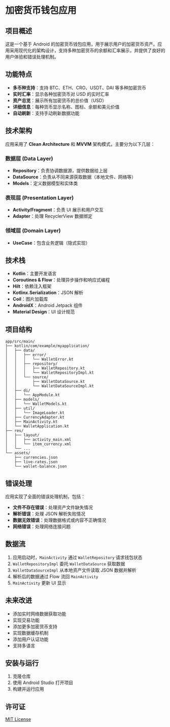 # 加密货币钱包应用

## 项目概述

这是一个基于 Android 的加密货币钱包应用，用于展示用户的加密货币资产。应用采用现代化的架构设计，支持多种加密货币的余额和汇率展示，并提供了良好的用户体验和错误处理机制。

## 功能特点

- **多币种支持**：支持 BTC、ETH、CRO、USDT、DAI 等多种加密货币
- **实时汇率**：显示各种加密货币对 USD 的实时汇率
- **资产总览**：展示所有加密货币的总价值（USD）
- **详细信息**：每种货币显示名称、图标、余额和美元价值
- **自动刷新**：支持手动刷新数据功能

## 技术架构

应用采用了 **Clean Architecture** 和 **MVVM** 架构模式，主要分为以下几层：

### 数据层 (Data Layer)
- **Repository**：负责协调数据源，提供数据给上层
- **DataSource**：负责从不同来源获取数据（本地文件、网络等）
- **Models**：定义数据模型和实体类

### 表现层 (Presentation Layer)
- **Activity/Fragment**：负责 UI 展示和用户交互
- **Adapter**：处理 RecyclerView 数据绑定

### 领域层 (Domain Layer)
- **UseCase**：包含业务逻辑（隐式实现）

## 技术栈

- **Kotlin**：主要开发语言
- **Coroutines & Flow**：处理异步操作和响应式编程
- **Hilt**：依赖注入框架
- **Kotlinx.Serialization**：JSON 解析
- **Coil**：图片加载库
- **AndroidX**：Android Jetpack 组件
- **Material Design**：UI 设计规范

## 项目结构

```
app/src/main/
├── kotlin/com/example/myapplication/
│   ├── data/
│   │   ├── error/
│   │   │   └── WalletError.kt
│   │   ├── repository/
│   │   │   ├── WalletRepository.kt
│   │   │   └── WalletRepositoryImpl.kt
│   │   └── source/
│   │       ├── WalletDataSource.kt
│   │       └── WalletDataSourceImpl.kt
│   ├── di/
│   │   └── AppModule.kt
│   ├── models/
│   │   └── WalletModels.kt
│   ├── util/
│   │   └── ImageLoader.kt
│   ├── CurrencyAdapter.kt
│   ├── MainActivity.kt
│   └── WalletApplication.kt
├── res/
│   ├── layout/
│   │   ├── activity_main.xml
│   │   └── item_currency.xml
│   └── ...
└── assets/
    ├── currencies.json
    ├── live-rates.json
    └── wallet-balance.json
```

## 错误处理

应用实现了全面的错误处理机制，包括：

- **文件不存在错误**：处理资产文件缺失情况
- **解析错误**：处理 JSON 解析失败情况
- **数据无效错误**：处理数据格式或内容不正确情况
- **网络错误**：处理网络连接问题

## 数据流

1. 应用启动时，`MainActivity` 通过 `WalletRepository` 请求钱包状态
2. `WalletRepositoryImpl` 委托 `WalletDataSource` 获取数据
3. `WalletDataSourceImpl` 从本地资产文件读取 JSON 数据并解析
4. 解析后的数据通过 Flow 流回 `MainActivity`
5. `MainActivity` 更新 UI 显示

## 未来改进

- 添加实时网络数据获取功能
- 实现交易功能
- 添加更多加密货币支持
- 实现数据缓存机制
- 添加用户认证功能
- 支持多语言

## 安装与运行

1. 克隆仓库
2. 使用 Android Studio 打开项目
3. 构建并运行应用

## 许可证

[MIT License](LICENSE) 